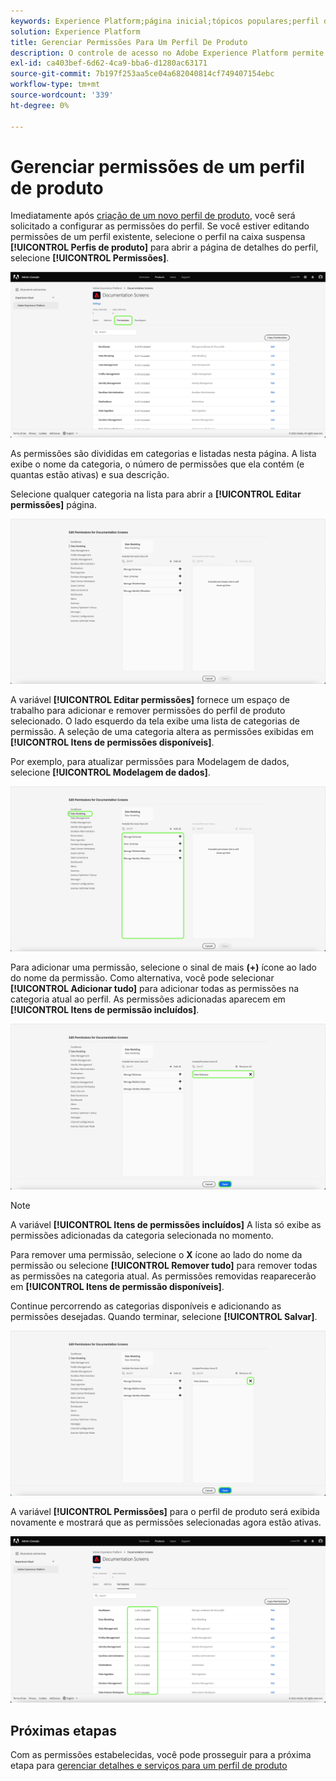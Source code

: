 ```yaml
---
keywords: Experience Platform;página inicial;tópicos populares;perfil de produto;gerenciar permissões
solution: Experience Platform
title: Gerenciar Permissões Para Um Perfil De Produto
description: O controle de acesso no Adobe Experience Platform permite gerenciar funções e permissões para vários recursos da plataforma usando o Adobe Admin Console. Este documento serve como um guia sobre como gerenciar permissões de um perfil de produto para a Platform.
exl-id: ca403bef-6d62-4ca9-bba6-d1280ac63171
source-git-commit: 7b197f253aa5ce04a682040814cf749407154ebc
workflow-type: tm+mt
source-wordcount: '339'
ht-degree: 0%

---
```


# Gerenciar permissões de um perfil de produto

Imediatamente após [criação de um novo perfil de produto](#create-a-new-product-profile), você será solicitado a configurar as permissões do perfil. Se você estiver editando permissões de um perfil existente, selecione o perfil na caixa suspensa **[!UICONTROL Perfis de produto]** para abrir a página de detalhes do perfil, selecione **[!UICONTROL Permissões]**.

![permissões](../images/permissions.png)

As permissões são divididas em categorias e listadas nesta página. A lista exibe o nome da categoria, o número de permissões que ela contém (e quantas estão ativas) e sua descrição.

Selecione qualquer categoria na lista para abrir a **[!UICONTROL Editar permissões]** página.

![edit-permissions](../images/edit-permissions.png)

A variável **[!UICONTROL Editar permissões]** fornece um espaço de trabalho para adicionar e remover permissões do perfil de produto selecionado. O lado esquerdo da tela exibe uma lista de categorias de permissão. A seleção de uma categoria altera as permissões exibidas em **[!UICONTROL Itens de permissões disponíveis]**.

Por exemplo, para atualizar permissões para Modelagem de dados, selecione **[!UICONTROL Modelagem de dados]**.

![gerenciamento de perfis](../images/profile-management.png)

Para adicionar uma permissão, selecione o sinal de mais **(+)** ícone ao lado do nome da permissão. Como alternativa, você pode selecionar **[!UICONTROL Adicionar tudo]** para adicionar todas as permissões na categoria atual ao perfil. As permissões adicionadas aparecem em **[!UICONTROL Itens de permissão incluídos]**.

![add-permission](../images/add-permission.png)

>[!NOTE]
>
>A variável **[!UICONTROL Itens de permissões incluídos]** A lista só exibe as permissões adicionadas da categoria selecionada no momento.

Para remover uma permissão, selecione o **X** ícone ao lado do nome da permissão ou selecione **[!UICONTROL Remover tudo]** para remover todas as permissões na categoria atual. As permissões removidas reaparecerão em **[!UICONTROL Itens de permissão disponíveis]**.

Continue percorrendo as categorias disponíveis e adicionando as permissões desejadas. Quando terminar, selecione **[!UICONTROL Salvar]**.

![remover permissão](../images/remove-permission.png)

A variável **[!UICONTROL Permissões]** para o perfil de produto será exibida novamente e mostrará que as permissões selecionadas agora estão ativas.

![permissões atualizadas](../images/permissions-updated.png)

## Próximas etapas

Com as permissões estabelecidas, você pode prosseguir para a próxima etapa para [gerenciar detalhes e serviços para um perfil de produto](details-and-services.md)
